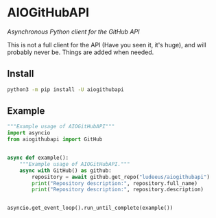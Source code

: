 # AIOGitHubAPI

_Asynchronous Python client for the GitHub API_

This is not a full client for the API (Have you seen it, it's huge), and will probably never be.
Things are added when needed.

## Install

```bash
python3 -m pip install -U aiogithubapi
```

## Example

```python
"""Example usage of AIOGitHubAPI"""
import asyncio
from aiogithubapi import GitHub


async def example():
    """Example usage of AIOGitHubAPI."""
    async with GitHub() as github:
        repository = await github.get_repo("ludeeus/aiogithubapi")
        print("Repository description:", repository.full_name)
        print("Repository description:", repository.description)


asyncio.get_event_loop().run_until_complete(example())
```